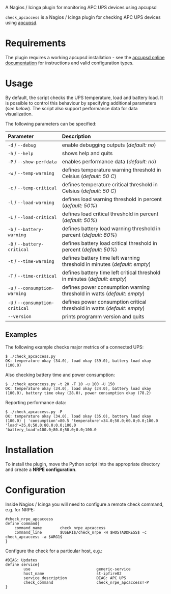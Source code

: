 A Nagios / Icinga plugin for monitoring APC UPS devices using apcupsd

``check_apcaccess`` is a Nagios / Icinga plugin for checking APC UPS devices using [apcupsd](http://www.apcupsd.com).

# Requirements
The plugin requires a working apcupsd installation - see the [apcupsd online documentation](http://www.apcupsd.org/manual/manual.html) for instructions and valid configuration types.

# Usage
By default, the script checks the UPS temperature, load and battery load. It is possible to control this behaviour by specifying additional parameters (*see below*).
The script also support performance data for data visualization.

The following parameters can be specified:

| Parameter | Description |
|:----------|:------------|
| `-d` / `--debug` | enable debugging outputs (*default: no*) |
| `-h` / `--help` | shows help and quits |
| `-P` / `--show-perfdata` | enables performance data (*default: no*) |
| `-w` / `--temp-warning` | defines temperature warning threshold in Celsius (*default: 50 C*) |
| `-c` / `--temp-critical` | defines temperature critical threshold in Celsius (*default: 50 C*) |
| `-l` / `--load-warning` | defines load warning threshold in percent (*default: 50%*) |
| `-L` / `--load-critical` | defines load critical threshold in percent (*default: 50%*) |
| `-b` / `--battery-warning` | defines battery load warning threshold in percent (*default: 80%*) |
| `-B` / `--battery-critical` | defines battery load critical threshold in percent (*default: 50%*) |
| `-t` / `--time-warning` | defines battery time left warning threshold in minutes (*default: empty*) |
| `-T` / `--time-critical` | defines battery time left critical threshold in minutes (*default: empty*) |
| `-u` / `--consumption-warning` | defines power consumption warning threshold in watts (*default: empty*) |
| `-U` / `--consumption-critical` | defines power consumption critical threshold in watts (*default: empty*) |
| `--version` | prints programm version and quits |

## Examples
The following example checks major metrics of a connected UPS:
```
$ ./check_apcaccess.py
OK: temperature okay (34.0), load okay (39.0), battery load okay (100.0)
```

Also checking battery time and power consumption:
```
$ ./check_apcaccess.py -t 20 -T 10 -u 100 -U 150
OK: temperature okay (34.0), load okay (34.0), battery load okay (100.0), battery time okay (28.0), power consumption okay (78.2)
```

Reporting performance data:
```
$ ./check_apcaccess.py -P
OK: temperature okay (34.0), load okay (35.0), battery load okay (100.0) | 'consumption'=80.5 'temperature'=34.0;50.0;60.0;0.0;100.0 'load'=35.0;50.0;80.0;0.0;100.0 'battery_load'=100.0;80.0;50.0;0.0;100.0
```

# Installation
To install the plugin, move the Python script into the appropriate directory and create a **NRPE configuration**.

# Configuration
Inside Nagios / Icinga you will need to configure a remote check command, e.g. for NRPE:
```
#check_nrpe_apcaccess
define command{
    command_name        check_nrpe_apcaccess
    command_line        $USER1$/check_nrpe -H $HOSTADDRESS$ -c check_apcaccess -a $ARG1$
}
```

Configure the check for a particular host, e.g.:
```
#DIAG: Updates
define service{
        use                             generic-service
        host_name                       st-ipfire02
        service_description             DIAG: APC UPS
        check_command                   check_nrpe_apcaccess!-P
}
```
